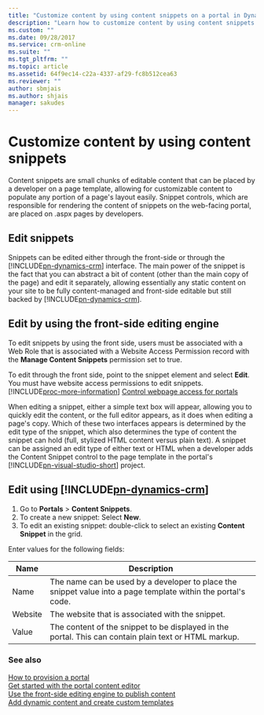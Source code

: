 ```yaml
---
title: "Customize content by using content snippets on a portal in Dynamics 365 | MicrosoftDocs"
description: "Learn how to customize content by using content snippets."
ms.custom: ""
ms.date: 09/28/2017
ms.service: crm-online
ms.suite: ""
ms.tgt_pltfrm: ""
ms.topic: article
ms.assetid: 64f9ec14-c22a-4337-af29-fc8b512cea63
ms.reviewer: ""
author: sbmjais
ms.author: shjais
manager: sakudes
---
```

# Customize content by using content snippets
Content snippets are small chunks of editable content that can be placed by a developer on a page template, allowing for customizable content to populate any portion of a page's layout easily. Snippet controls, which are responsible for rendering the content of snippets on the web-facing portal, are placed on .aspx pages by developers.

## Edit snippets

Snippets can be edited either through the front-side or through the [!INCLUDE[pn-dynamics-crm](../includes/pn-dynamics-crm.md)] interface. The main power of the snippet is the fact that you can abstract a bit of content (other than the main copy of the page) and edit it separately, allowing essentially any static content on your site to be fully content-managed and front-side editable but still backed by [!INCLUDE[pn-dynamics-crm](../includes/pn-dynamics-crm.md)].

## Edit by using the front-side editing engine

To edit snippets by using the front side, users must be associated with a Web Role that is associated with a Website Access Permission record with the **Manage Content Snippets** permission set to true.

To edit through the front side, point to the snippet element and select **Edit**. You must have website access permissions to edit snippets. [!INCLUDE[proc-more-information](../includes/proc-more-information.md)] [Control webpage access for portals](webpage-access-control.md)  

When editing a snippet, either a simple text box will appear, allowing you to quickly edit the content, or the full editor appears, as it does when editing a page's copy. Which of these two interfaces appears is determined by the edit type of the snippet, which also determines the type of content the snippet can hold (full, stylized HTML content versus plain text). A snippet can be assigned an edit type of either text or HTML when a developer adds the Content Snippet control to the page template in the portal's [!INCLUDE[pn-visual-studio-short](../includes/pn-visual-studio-short.md)] project.

## Edit using [!INCLUDE[pn-dynamics-crm](../includes/pn-dynamics-crm.md)]

1.  Go to **Portals** > **Content Snippets**.
2.  To create a new snippet: Select **New**.
3.  To edit an existing snippet: double-click to select an existing **Content Snippet** in the grid.

Enter values for the following fields:

| Name    | Description                                                                                                   |
|---------|---------------------------------------------------------------------------------------------------------------|
| Name    | The name can be used by a developer to place the snippet value into a page template within the portal's code. |
| Website | The website that is associated with the snippet.                                                              |
| Value   | The content of the snippet to be displayed in the portal. This can contain plain text or HTML markup.         |

### See also

[How to provision a portal](provision-portal.md)  
[Get started with the portal content editor](get-started-portal-content-editor.md)  
[Use the front-side editing engine to publish content](publish-content-editing-engine.md)  
[Add dynamic content and create custom templates](custom-templates-dynamic-content.md)  

